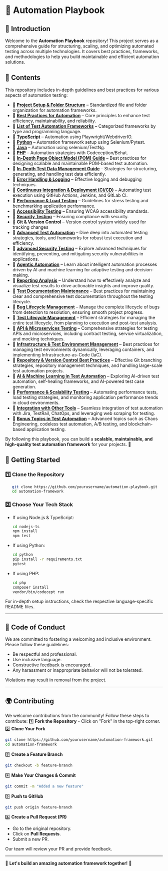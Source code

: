 # 🚀 Automation Playbook

## 🌟 Introduction

Welcome to the **Automation Playbook** repository! This project serves as a comprehensive guide for structuring, scaling, and optimizing automated testing across multiple technologies. It covers best practices, frameworks, and methodologies to help you build maintainable and efficient automation solutions.

## 📌 Contents

This repository includes in-depth guidelines and best practices for various aspects of automation testing:

- 🔹 **[Project Setup & Folder Structure](./project-setup.md)** – Standardized file and folder organization for automation frameworks.
- 🔹 **[Best Practices for Automation](./best-practices.md)** – Core principles to enhance test efficiency, maintainability, and reliability.
- 🔹 **[List of Test Automation Frameworks](./frameworks.md)** – Categorized frameworks by type and programming language.
- 🔹 **[TypeScript](./typescript.md)** – Automation using Playwright/WebdriverIO.
- 🔹 **[Python](./python.md)** – Automation framework setup using Selenium/Pytest.
- 🔹 **[Java](./java.md)** – Automation using selenium/TestNg.
- 🔹 **[PHP](./php.md)** – Automation strategies with Codeception/Behat.
- 🔹 **[In-Depth Page Object Model (POM) Guide](./pom.md)** – Best practices for designing scalable and maintainable POM-based test automation.
- 🔹 **[In-Depth Test Data Management Guide](./test-data.md)** – Strategies for structuring, generating, and handling test data efficiently.
- 🔹 **[Error Handling & Logging](./error-handling.md)** – Effective logging and debugging techniques.
- 🔹 **[Continuous Integration & Deployment (CI/CD)](./cicd.md)** – Automating test execution using GitHub Actions, Jenkins, and GitLab CI.
- 🔹 **[Performance & Load Testing](./performance.md)** – Guidelines for stress testing and benchmarking application performance.
- 🔹 **[Accessibility Testing](./accessibility.md)** – Ensuring WCAG accessibility standards.
- 🔹 **[Security Testing](./security-testing.md)** – Ensuring compliance with security.
- 🔹 **[Git & Version Control](./git.md)** – Version control system widely used for tracking changes
- 🔹 **[Advanced Test Automation](./advancd-test-automation.md)** – Dive deep into automated testing strategies, tools, and frameworks for robust test execution and efficiency.
- 🔹 **[advanced Security Testing](./advanced-security-testing.md)** – Explore advanced techniques for identifying, preventing, and mitigating security vulnerabilities in applications.
- 🔹 **[Agentic Automation](./agentic-automation.md)** – Learn about intelligent automation processes driven by AI and machine learning for adaptive testing and decision-making.
- 🔹 **[Reporting Analysis](./reporting-analysis.md)** – Understand how to effectively analyze and visualize test results to drive actionable insights and improve quality.
- 🔹 **[Test Documentation Maintenance](./test-documentation-maintenance.md)** – Best practices for maintaining clear and comprehensive test documentation throughout the testing lifecycle.
- 🔹 **[Bug Lifecycle Management](./bug-lifecycle-managemet.md)** – Manage the complete lifecycle of bugs from detection to resolution, ensuring smooth project progress.
- 🔹 **[Test Lifecycle Management](./test-lifecycle-managemet.md)** – Efficient strategies for managing the entire test lifecycle, from planning to execution and post-test analysis.
- 🔹 **[API & Microservices Testing](./api-microservices-testing.md)** – Comprehensive strategies for testing APIs and microservices, including contract testing, service virtualization, and mocking techniques.
- 🔹 **[Infrastructure & Test Environment Management](./infrastructure-test-environment-management.md)** – Best practices for managing test environments dynamically, leveraging containers, and implementing Infrastructure-as-Code (IaC).
- 🔹 **[Repository & Version Control Best Practices](./repository-version-control-best-practices.md)** – Effective Git branching strategies, repository management techniques, and handling large-scale test automation projects.
- 🔹 **[AI & Machine Learning in Test Automation](./ai-machine-learning-in-test-automation.md)** – Exploring AI-driven test automation, self-healing frameworks, and AI-powered test case generation.
- 🔹 **[Performance & Scalability Testing](./performance-scalability-testing.md)** – Automating performance tests, load testing strategies, and monitoring application performance trends in cloud environments.
- 🔹 **[Integration with Other Tools](./integration-with-other-tools.md)** – Seamless integration of test automation with Jira, TestRail, ChatOps, and leveraging web scraping for testing.
- 🔹 **[Bonus Topics in Test Automation](./bonus-topics.md)** – Advanced topics such as Chaos Engineering, codeless test automation, A/B testing, and blockchain-based application testing.



By following this playbook, you can build a **scalable, maintainable, and high-quality test automation framework** for your projects. 🚀



## 🚀 Getting Started

### 1️⃣ Clone the Repository

```sh
   git clone https://github.com/yourusername/automation-playbook.git
   cd automation-framework
```

### 2️⃣ Choose Your Tech Stack

- If using Node.js & TypeScript:
  ```sh
  cd nodejs-ts
  npm install
  npm test
  ```
- If using Python:
  ```sh
  cd python
  pip install -r requirements.txt
  pytest
  ```
- If using PHP:
  ```sh
  cd php
  composer install
  vendor/bin/codecept run
  ```

For in-depth setup instructions, check the respective language-specific README files.

---

## 🤝 Code of Conduct

We are committed to fostering a welcoming and inclusive environment. Please follow these guidelines:

- Be respectful and professional.
- Use inclusive language.
- Constructive feedback is encouraged.
- Any harassment or inappropriate behavior will not be tolerated.

Violations may result in removal from the project.

---

## 🌍 Contributing

We welcome contributions from the community! Follow these steps to contribute:
1️⃣ **Fork the Repository** - Click on "Fork" in the top-right corner.
2️⃣ **Clone Your Fork**

```sh
git clone https://github.com/yourusername/automation-framework.git
cd automation-framework
```

3️⃣ **Create a Feature Branch**

```sh
git checkout -b feature-branch
```

4️⃣ **Make Your Changes & Commit**

```sh
git commit -m "Added a new feature"
```

5️⃣ **Push to GitHub**

```sh
git push origin feature-branch
```

6️⃣ **Create a Pull Request (PR)**

- Go to the original repository.
- Click on **Pull Requests**.
- Submit a new PR.

Our team will review your PR and provide feedback.

---

🌟 **Let's build an amazing automation framework together!** 🚀
